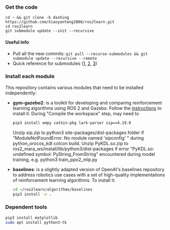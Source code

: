 ### Get the code
```
cd ~ && git clone -b dashing https://github.com/XiaoyanYang2008/ros2learn.git
cd ros2learn
git submodule update --init --recursive
```
#### Useful info
- Pull all the new commits: `git pull --recurse-submodules && git submodule update --recursive --remote`
- Quick reference for submodules ([1](http://www.vogella.com/tutorials/GitSubmodules/article.html), [2](https://chrisjean.com/git-submodules-adding-using-removing-and-updating/), [3](https://git-scm.com/book/en/v2/Git-Tools-Submodules))

### Install each module
This repository contains various modules that need to be installed independently:

- **gym-gazebo2**: is a toolkit for developing and comparing reinforcement learning algorithms using ROS 2 and Gazebo. Follow the [instructions](https://github.com/AcutronicRobotics/gym-gazebo2/blob/dashing/INSTALL.md) to install it. During "Compile the workspace" step, may need to 
  ```sh
  pip3 install empy catkin-pkg lark-parser sip==4.19.8
  ```
  Unzip sip.zip to python3 site-packages/dist-packages folder if "ModuleNotFoundError: No module named 'sipconfig' " during python_orocos_kdl colcon build.
  Unzip PyKDL.so.zip to ros2_mara_ws/install/lib/python3/dist-packages if error "PyKDL.so: undefined symbol: PyString_FromString" encountered during model training, e.g. python3 train_ppo2_mlp.py

- **baselines**: is a slightly adapted version of OpenAI's baselines repository to address robotics use cases with a set of high-quality implementations of reinforcement learning algorithms. To install it:

  ```sh
  cd ~/ros2learn/algorithms/baselines
  pip3 install -e .
  ```

### Dependent tools

```bash
pip3 install matplotlib
sudo apt install python3-tk
```
